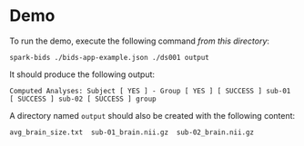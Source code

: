 # Demo

To run the demo, execute the following command *from this directory*:

`
spark-bids ./bids-app-example.json ./ds001 output
`

It should produce the following output:

`
Computed Analyses: Subject [ YES ] - Group [ YES ]
 [ SUCCESS ] sub-01                                                             
 [ SUCCESS ] sub-02
 [ SUCCESS ] group
`

A directory named `output` should also be created with the following content:

`
avg_brain_size.txt  sub-01_brain.nii.gz  sub-02_brain.nii.gz
`